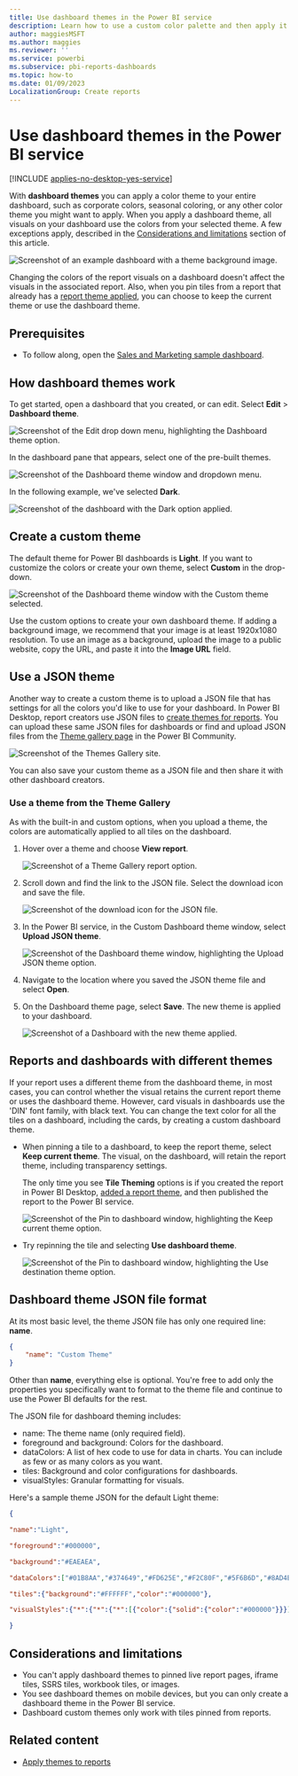 ```yaml
---
title: Use dashboard themes in the Power BI service
description: Learn how to use a custom color palette and then apply it to an entire dashboard in Power BI service.
author: maggiesMSFT
ms.author: maggies
ms.reviewer: ''
ms.service: powerbi
ms.subservice: pbi-reports-dashboards
ms.topic: how-to
ms.date: 01/09/2023
LocalizationGroup: Create reports
---
```

# Use dashboard themes in the Power BI service

[!INCLUDE [applies-no-desktop-yes-service](../includes/applies-no-desktop-yes-service.md)]

With **dashboard themes** you can apply a color theme to your entire dashboard, such as corporate colors, seasonal coloring, or any other color theme you might want to apply. When you apply a dashboard theme, all visuals on your dashboard use the colors from your selected theme. A few exceptions apply, described in the [Considerations and limitations](#considerations-and-limitations) section of this article.

![Screenshot of an example dashboard with a theme background image.](media/service-dashboard-themes/power-bi-full-dashboard-theme.png)

Changing the colors of the report visuals on a dashboard doesn't affect the visuals in the associated report. Also, when you pin tiles from a report that already has a [report theme applied](desktop-report-themes.md), you can choose to keep the current theme or use the dashboard theme.

## Prerequisites

* To follow along, open the [Sales and Marketing sample dashboard](sample-datasets.md).

## How dashboard themes work

To get started, open a dashboard that you created, or can edit. Select **Edit** > **Dashboard theme**.

![Screenshot of the Edit drop down menu, highlighting the Dashboard theme option.](media/service-dashboard-themes/power-bi-dashboard-theme.png)

In the dashboard pane that appears, select one of the pre-built themes.

![Screenshot of the Dashboard theme window and dropdown menu.](media/service-dashboard-themes/power-bi-theme-menu.png)

In the following example, we've selected **Dark**.

![Screenshot of the dashboard with the Dark option applied.](media/service-dashboard-themes/power-bi-theme-dark.png)

## Create a custom theme

The default theme for Power BI dashboards is **Light**. If you want to customize the colors or create your own theme, select **Custom** in the drop-down.

![Screenshot of the Dashboard theme window with the Custom theme selected.](media/service-dashboard-themes/power-bi-theme-custom.png)

Use the custom options to create your own dashboard theme. If adding a background image, we recommend that your image is at least 1920x1080 resolution. To use an image as a background, upload the image to a public website, copy the URL, and paste it into the **Image URL** field.

## Use a JSON theme

Another way to create a custom theme is to upload a JSON file that has settings for all the colors you'd like to use for your dashboard. In Power BI Desktop, report creators use JSON files to [create themes for reports](desktop-report-themes.md). You can upload these same JSON files for dashboards or find and upload JSON files from the [Theme gallery page](https://community.powerbi.com/t5/Themes-Gallery/bd-p/ThemesGallery) in the Power BI Community.

![Screenshot of the Themes Gallery site.](media/service-dashboard-themes/power-bi-theme-gallery.png)

You can also save your custom theme as a JSON file and then share it with other dashboard creators.

### Use a theme from the Theme Gallery

As with the built-in and custom options, when you upload a theme, the colors are automatically applied to all tiles on the dashboard.

1. Hover over a theme and choose **View report**.

    ![Screenshot of a Theme Gallery report option.](media/service-dashboard-themes/power-bi-choose-theme.png)

2. Scroll down and find the link to the JSON file. Select the download icon and save the file.

    ![Screenshot of the download icon for the JSON file.](media/service-dashboard-themes/power-bi-theme-json.png)

3. In the Power BI service, in the Custom Dashboard theme window, select **Upload JSON theme**.

    ![Screenshot of the Dashboard theme window, highlighting the Upload JSON theme option.](media/service-dashboard-themes/power-bi-upload-theme.png)

4. Navigate to the location where you saved the JSON theme file and select **Open**.

5. On the Dashboard theme page, select **Save**. The new theme is applied to your dashboard.

    ![Screenshot of a Dashboard with the new theme applied.](media/service-dashboard-themes/power-bi-json.png)

## Reports and dashboards with different themes

If your report uses a different theme from the dashboard theme, in most cases, you can control whether the visual retains the current report theme or uses the dashboard theme. However, card visuals in dashboards use the 'DIN' font family, with black text. You can change the text color for all the tiles on a dashboard, including the cards, by creating a custom dashboard theme.

- When pinning a tile to a dashboard, to keep the report theme, select **Keep current theme**. The visual, on the dashboard, will retain the report theme, including transparency settings.

    The only time you see **Tile Theming** options is if you created the report in Power BI Desktop, [added a report theme](desktop-report-themes.md), and then published the report to the Power BI service.

    ![Screenshot of the Pin to dashboard window, highlighting the Keep current theme option.](media/service-dashboard-themes/power-bi-keep-current.png)

- Try repinning the tile and selecting **Use dashboard theme**.

    ![Screenshot of the Pin to dashboard window, highlighting the Use destination theme option.](media/service-dashboard-themes/power-bi-use-destination.png)

## Dashboard theme JSON file format

At its most basic level, the theme JSON file has only one required line: **name**.

```json
{
    "name": "Custom Theme"
}
```

Other than **name**, everything else is optional. You're free to add only the properties you specifically want to format to the theme file and continue to use the Power BI defaults for the rest.

The JSON file for dashboard theming includes:

- name: The theme name (only required field).
- foreground and background: Colors for the dashboard.
- dataColors: A list of hex code to use for data in charts. You can include as few or as many colors as you want.
- tiles: Background and color configurations for dashboards.
- visualStyles: Granular formatting for visuals.

Here's a sample theme JSON for the default Light theme:

```json
{

"name":"Light",

"foreground":"#000000",

"background":"#EAEAEA",

"dataColors":["#01B8AA","#374649","#FD625E","#F2C80F","#5F6B6D","#8AD4EB","#FE9666","#A66999"],

"tiles":{"background":"#FFFFFF","color":"#000000"},

"visualStyles":{"*":{"*":{"*":[{"color":{"solid":{"color":"#000000"}}}]}}}

}
```

## Considerations and limitations

* You can't apply dashboard themes to pinned live report pages, iframe tiles, SSRS tiles, workbook tiles, or images.
* You see dashboard themes on mobile devices, but you can only create a dashboard theme in the Power BI service.
* Dashboard custom themes only work with tiles pinned from reports.

## Related content

- [Apply themes to reports](desktop-report-themes.md)
